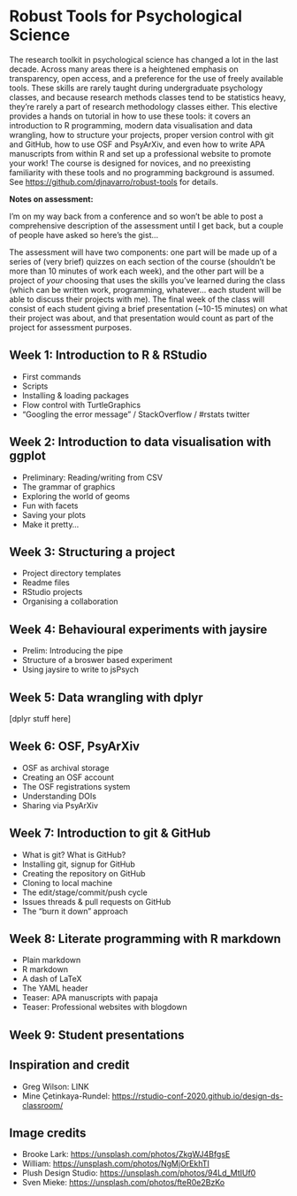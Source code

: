 
<!-- README.md is generated from README.Rmd. Please edit that file -->

<!-- badges: start -->

<!-- badges: end -->

# Robust Tools for Psychological Science

The research toolkit in psychological science has changed a lot in the
last decade. Across many areas there is a heightened emphasis on
transparency, open access, and a preference for the use of freely
available tools. These skills are rarely taught during undergraduate
psychology classes, and because research methods classes tend to be
statistics heavy, they’re rarely a part of research methodology classes
either. This elective provides a hands on tutorial in how to use these
tools: it covers an introduction to R programming, modern data
visualisation and data wrangling, how to structure your projects, proper
version control with git and GitHub, how to use OSF and PsyArXiv, and
even how to write APA manuscripts from within R and set up a
professional website to promote your work\! The course is designed for
novices, and no preexisting familiarity with these tools and no
programming background is assumed. See
<https://github.com/djnavarro/robust-tools> for details.

**Notes on assessment:**

I’m on my way back from a conference and so won’t be able to post a
comprehensive description of the assessment until I get back, but a
couple of people have asked so here’s the gist…

The assessment will have two components: one part will be made up of a
series of (very brief) quizzes on each section of the course (shouldn’t
be more than 10 minutes of work each week), and the other part will be a
project of *your* choosing that uses the skills you’ve learned during
the class (which can be written work, programming, whatever… each
student will be able to discuss their projects with me). The final week
of the class will consist of each student giving a brief presentation
(~10-15 minutes) on what their project was about, and that presentation
would count as part of the project for assessment purposes.

## Week 1: Introduction to R & RStudio

  - First commands
  - Scripts
  - Installing & loading packages
  - Flow control with TurtleGraphics
  - “Googling the error message” / StackOverflow / \#rstats twitter

## Week 2: Introduction to data visualisation with ggplot

  - Preliminary: Reading/writing from CSV
  - The grammar of graphics
  - Exploring the world of geoms
  - Fun with facets
  - Saving your plots
  - Make it pretty…

## Week 3: Structuring a project

  - Project directory templates
  - Readme files
  - RStudio projects
  - Organising a collaboration

## Week 4: Behavioural experiments with jaysire

  - Prelim: Introducing the pipe
  - Structure of a broswer based experiment
  - Using jaysire to write to jsPsych

## Week 5: Data wrangling with dplyr

\[dplyr stuff here\]

## Week 6: OSF, PsyArXiv

  - OSF as archival storage
  - Creating an OSF account
  - The OSF registrations system
  - Understanding DOIs
  - Sharing via PsyArXiv

## Week 7: Introduction to git & GitHub

  - What is git? What is GitHub?
  - Installing git, signup for GitHub
  - Creating the repository on GitHub
  - Cloning to local machine
  - The edit/stage/commit/push cycle
  - Issues threads & pull requests on GitHub
  - The “burn it down” approach

## Week 8: Literate programming with R markdown

  - Plain markdown
  - R markdown
  - A dash of LaTeX
  - The YAML header
  - Teaser: APA manuscripts with papaja
  - Teaser: Professional websites with blogdown

## Week 9: Student presentations

## Inspiration and credit

  - Greg Wilson: LINK
  - Mine Çetinkaya-Rundel:
    <https://rstudio-conf-2020.github.io/design-ds-classroom/>

## Image credits

  - Brooke Lark: <https://unsplash.com/photos/ZkgWJ4BfgsE>
  - William: <https://unsplash.com/photos/NgMjOrEkhTI>
  - Plush Design Studio: <https://unsplash.com/photos/94Ld_MtIUf0>
  - Sven Mieke: <https://unsplash.com/photos/fteR0e2BzKo>
